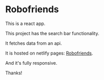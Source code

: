 # Robofriends

This is a react app.

This project has the search bar functionality.  

It fetches data from an api.

It is hosted on netlify pages: [Robofriends](https://cranky-fermat-df4149.netlify.app/).

And it's fully responsive.

Thanks!
